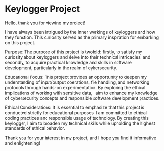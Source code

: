 # Keylogger Project

Hello, thank you for viewing my project!

I have always been intrigued by the inner workings of keyloggers and how they function. This curiosity served as the primary inspiration for embarking on this project.

Purpose:
The purpose of this project is twofold: firstly, to satisfy my curiosity about keyloggers and delve into their technical intricacies; and secondly, to acquire practical knowledge and skills in software development, particularly in the realm of cybersecurity.

Educational Focus:
This project provides an opportunity to deepen my understanding of input/output operations, file handling, and networking protocols through hands-on experimentation. By exploring the ethical implications of working with sensitive data, I aim to enhance my knowledge of cybersecurity concepts and responsible software development practices.

Ethical Considerations:
It is essential to emphasize that this project is conducted strictly for educational purposes. I am committed to ethical coding practices and responsible usage of technology. By creating this keylogger, I aim to broaden my technical skills while upholding the highest standards of ethical behavior.

Thank you for your interest in my project, and I hope you find it informative and enlightening!



